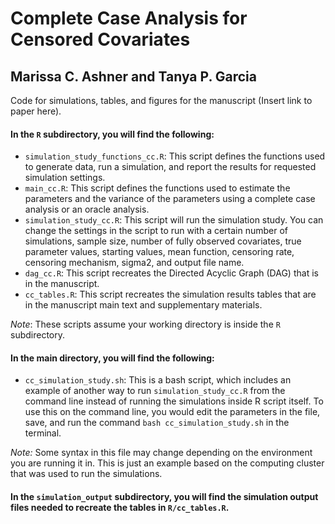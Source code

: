 # Complete Case Analysis for Censored Covariates

## Marissa C. Ashner and Tanya P. Garcia

Code for simulations, tables, and figures for the manuscript (Insert link to paper here).

#### In the `R` subdirectory, you will find the following: 

- `simulation_study_functions_cc.R`: This script defines the functions used to generate data, run a simulation, and report the results for requested simulation settings.
- `main_cc.R`: This script defines the functions used to estimate the parameters and the variance of the parameters using a complete case analysis or an oracle analysis.
- `simulation_study_cc.R`: This script will run the simulation study. You can change the settings in the script to run with a certain number of simulations, sample size, number of fully observed covariates, true parameter values, starting values, mean function, censoring rate, censoring mechanism, sigma2, and output file name.
- `dag_cc.R`: This script recreates the Directed Acyclic Graph (DAG) that is in the manuscript.
- `cc_tables.R`: This script recreates the simulation results tables that are in the manuscript main text and supplementary materials.

*Note*: These scripts assume your working directory is inside the `R` subdirectory.

#### In the main directory, you will find the following: 

- `cc_simulation_study.sh`: This is a bash script, which includes an example of another way to run `simulation_study_cc.R` from the command line instead of running the simulations inside R script itself. To use this on the command line, you would edit the parameters in the file, save, and run the command `bash cc_simulation_study.sh` in the terminal.

*Note:* Some syntax in this file may change depending on the environment you are running it in. This is just an example based on the computing cluster that was used to run the simulations.

#### In the `simulation_output` subdirectory, you will find the simulation output files needed to recreate the tables in `R/cc_tables.R`.

